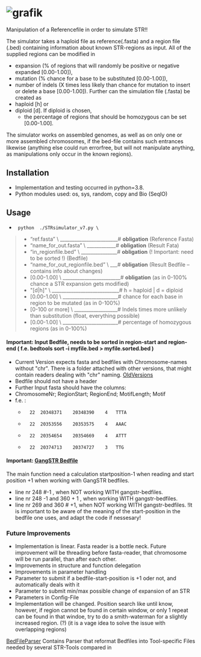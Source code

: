 
# ![grafik](https://user-images.githubusercontent.com/62024017/137172832-8453c9de-573a-4ff1-8ad2-8cf056a8cf01.png)

Manipulation of a Referencefile in order to simulate STR!!

The simulator takes a haploid file as reference(.fasta) and a region file (.bed) containing information about known STR-regions as input.
All of the supplied regions can be modified in 
  - expansion (% of regions that will randomly be positive or negative expanded [0.00-1.00]), 
  - mutation (% chance for a base to be substituted [0.00-1.00]), 
  - number of indels (X times less likely than chance for mutation to insert or delete a base [0.00-1.00]). 
Further can the simulation file (.fasta) be created as 
  - haploid [h] or 
  - diploid  [d]. If diploid is chosen, 
    - the percentage of regions that should be homozygous can be set [0.00-1.00].


The simulator works on assembled genomes, as well as on only one or more assembled chromosomes, if the bed-file contains such entrances likewise (anything else could run errorfree, but will not manipulate anything, as manipulations only occur in the known regions). 

## Installation
- Implementation and testing occurred in python=3.8.
- Python modules used: os, sys, random, copy and Bio (SeqIO)

## Usage
-      python  ./STRsimulator_v7.py \
>    - “ref.fasta” \ ________________________# **obligation** (Reference Fasta)
>    - “name_for_out.fasta” \ ____________# **obligation** (Result Fata)
>    - “in_regionfile.bed” \ _______________# **obligation** (! Important: need to be sorted !) (Bedfile)
>    - “name_for_out_regionfile.bed” \ ___# **obligation** (Result Bedfile – contains info about changes)
>    - [0.00-1.00] \ 	________________________# **obligation** (as in 0-100% chance a STR expansion gets modified)
>    - "[d|h]" \ ____________________________# h = haploid | d = diploid
>    - [0.00-1.00] \ _______________________# chance for each base in region to be mutated (as in 0-100%)
>    - [0-100 or more] \ __________________# Indels times more unlikely than substitution (float, everything possible)
>    - [0.00-1.00] \ _______________________# percentage of homozygous regions (as in 0-100%)

#### Important: Input Bedfile, needs to be sorted in region-start and region-end ( f.e. bedtools sort -i myfile.bed > myfile.sorted.bed )
- Current Version expects fasta and bedfiles with Chromosome-names without "chr". 
There is a folder attached with other versions, that might contain readers dealing with "chr" naming. [OldVersions](https://github.com/DamarisLa/STRsimulator/tree/main/OldVersions) 
- Bedfile should not have a header
- Further Input fasta should have the columns:
- ChromosomeNr; RegionStart; RegionEnd; MotifLength; Motif
- f.e. :
    -       22	20348371	20348390	4	TTTA
    -       22	20353556	20353575	4	AAAC
    -       22	20354654	20354669	4	ATTT
    -       22	20374713	20374727	3	TTG
    
#### Important: [GangSTR Bedfile](https://github.com/gymreklab/GangSTR#tr-regions---regions) 
The main function need a calculation startposition-1 when reading and start position +1 when working with GangSTR bedfiles. 
- line nr 248 #-1 , when NOT working WITH gangstr-bedfiles. 
- line nr 248 -1 and 360 + 1  , when working WITH gangstr-bedfiles.
- line nr 269 and 360 # +1, when NOT working WITH gangstr-bedfiles. 
!It is important to be aware of the meaning of the start-position in the bedfile one uses, and adapt the code if nessesary!

### Future Improvements
- Implementation is linear. Fasta reader is a bottle neck. Future improvement will be threading before fasta-reader, that chromosome will be run parallel, than after each other. 
- Improvements in structure and function delegation
- Improvements in parameter handling
- Parameter to submit if a bedfile-start-position is +1 oder not, and automatically deals with it
- Parameter to submit min/max possible change of expansion of an STR
- Parameters in Config-File
- Implementation will be changed. Position search like until know, however, if region cannot be found in certain window, or only 1 repeat can be found in that windoe, try to do a smith-waterman for a slightly increased region. (?) (it is a vage idea to solve the issue with overlapping regions)




[BedFileParser](https://github.com/DamarisLa/STRsimulator/tree/main/BedFileParser) 
Contains Parser that reformat Bedfiles into Tool-specific Files needed by several STR-Tools compared in 










 
 



